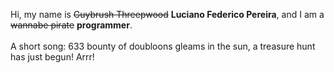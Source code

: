 Hi, my name is ~~Guybrush Threepwood~~ **Luciano Federico Pereira**, and I am a ~~wannabe pirate~~ **programmer**.<br><br>A short song: 633 bounty of doubloons gleams in the sun, a treasure hunt has just begun! Arrr!
